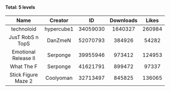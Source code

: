 #### Total: 5 levels

| Name | Creator | ID | Downloads | Likes |
|:---:|:---:|:---:|:---:|:---:|
| technoloid | hypercube1 | 34059030 | 1640327 | 260984
| JusT RobS n TopS | DanZmeN | 52070793 | 384926 | 54282
| Emotional Release II | Serponge | 39955946 | 973412 | 124953
| What The F | Serponge | 41621791 | 899472 | 97337
| Stick Figure Maze 2 | Coolyoman | 32713497 | 845825 | 136065
